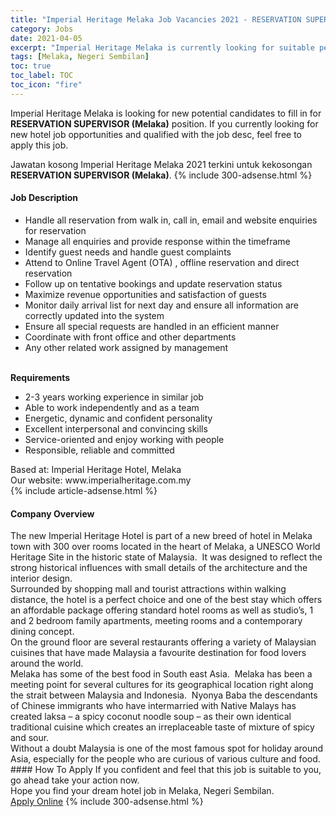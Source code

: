 ```yaml
---
title: "Imperial Heritage Melaka Job Vacancies 2021 - RESERVATION SUPERVISOR (Melaka)" 
category: Jobs 
date: 2021-04-05 
excerpt: "Imperial Heritage Melaka is currently looking for suitable person to fill in the RESERVATION SUPERVISOR (Melaka) which positioned at Melaka, Negeri Sembilan" 
tags: [Melaka, Negeri Sembilan] 
toc: true 
toc_label: TOC 
toc_icon: "fire" 
--- 
```


<p>Imperial Heritage Melaka is looking for new potential candidates to fill in for <b>RESERVATION SUPERVISOR (Melaka)</b> position. If you currently looking for new hotel job opportunities and qualified with the job desc, feel free to apply this job.
</p>Jawatan kosong Imperial Heritage Melaka 2021 terkini untuk kekosongan <b>RESERVATION SUPERVISOR (Melaka)</b>. 
{% include 300-adsense.html %} 
<div><div><h4>Job Description</h4></div><div><div><span><div><ul><li>Handle all reservation from walk in, call in, email and website enquiries for reservation</li><li>Manage all enquiries and provide response within the timeframe</li><li>Identify guest needs and handle guest complaints</li><li>Attend to Online Travel Agent (OTA) , offline reservation and direct reservation</li><li>Follow up on tentative bookings and update reservation status</li><li>Maximize revenue opportunities and satisfaction of guests</li><li>Monitor daily arrival list for next day and ensure all information are correctly updated into the system</li><li>Ensure all special requests are handled in an efficient manner&#160;</li><li>Coordinate with front office and other departments</li><li>Any other related work assigned by management</li></ul><div><br><strong>Requirements</strong></div><ul><li>2-3 years working experience in similar job</li><li>Able to work independently and as a team</li><li>Energetic, dynamic and confident personality</li><li>Excellent interpersonal and convincing skills</li><li>Service-oriented and enjoy working with people</li><li>Responsible, reliable and committed</li></ul><div><div>Based at: Imperial Heritage Hotel, Melaka</div><div>Our website: www.imperialheritage.com.my</div></div></div></span></div></div></div> 
{% include article-adsense.html %} 
<div><div><h4>Company Overview</h4></div><div><div><span><div><div>
<div>
<div>
			The new Imperial Heritage Hotel is part of a new breed of hotel in Melaka town with 300 over rooms located in the heart of Melaka, a UNESCO World Heritage Site in the historic state of Malaysia.&#160; It was designed to reflect the strong historical influences with small details of the architecture and the interior design.&#160;</div>
<div>
			Surrounded by shopping mall and tourist attractions within walking distance, the hotel is a perfect choice and one of the best stay which offers an affordable package offering standard hotel rooms as well as studio&#8217;s, 1 and 2 bedroom family apartments, meeting rooms and a contemporary dining concept.&#160;</div>
<div>
			On the ground floor are several restaurants offering a variety of Malaysian cuisines that have made Malaysia a favourite destination for food lovers around the world.&#160;&#160;</div>
</div>
<div>
<div>
			Melaka has some of the best food in South east Asia.&#160; Melaka has been a meeting point for several cultures for its geographical location right along the strait between Malaysia and Indonesia.&#160; Nyonya Baba the descendants of Chinese immigrants who have intermarried with Native Malays has created laksa &#8211; a spicy coconut noodle soup &#8211; as their own identical traditional cuisine which creates an irreplaceable taste of mixture of spicy and sour.</div>
</div>
</div>
<div>
	Without a doubt Malaysia is one of the most famous spot for holiday around Asia, especially for the people who are curious of various culture and food.</div></div></span></div></div></div> 
#### How To Apply 
If you confident and feel that this job is suitable to you, go ahead take your action now. <br/> 
Hope you find your dream hotel job in Melaka, Negeri Sembilan. <br/> 
<a href="https://www.jobstreet.com.my/en/job/reservation-supervisor-melaka-4526013?jobId=jobstreet-my-job-4526013" class="btn btn--info" target="_blank" rel="nofollow noopenner">Apply Online</a> 
{% include 300-adsense.html %} 